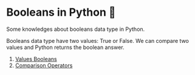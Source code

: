 # Booleans in Python :snake:
Some knowledges about booleans data type in Python.

Booleans data type have two values: True or False.
We can compare two values and Python returns the boolean answer.

1.  [Values Booleans](values-booleans.py)
2.  [Comparison Operators](comparison-operators.md)
